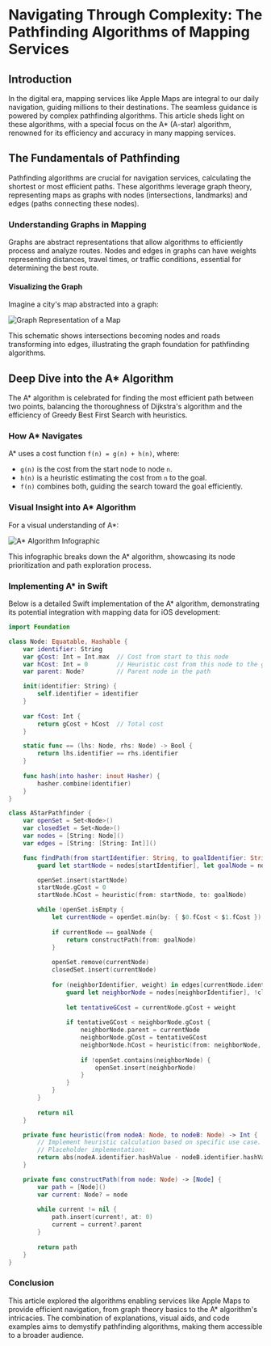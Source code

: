 # Navigating Through Complexity: The Pathfinding Algorithms of Mapping Services

## Introduction

In the digital era, mapping services like Apple Maps are integral to our daily navigation, guiding millions to their destinations. The seamless guidance is powered by complex pathfinding algorithms. This article sheds light on these algorithms, with a special focus on the A* (A-star) algorithm, renowned for its efficiency and accuracy in many mapping services.

## The Fundamentals of Pathfinding

Pathfinding algorithms are crucial for navigation services, calculating the shortest or most efficient paths. These algorithms leverage graph theory, representing maps as graphs with nodes (intersections, landmarks) and edges (paths connecting these nodes).

### Understanding Graphs in Mapping

Graphs are abstract representations that allow algorithms to efficiently process and analyze routes. Nodes and edges in graphs can have weights representing distances, travel times, or traffic conditions, essential for determining the best route.

#### Visualizing the Graph

Imagine a city's map abstracted into a graph:

![Graph Representation of a Map](https://imgur.com/yWWh9o0)

This schematic shows intersections becoming nodes and roads transforming into edges, illustrating the graph foundation for pathfinding algorithms.

## Deep Dive into the A* Algorithm

The A* algorithm is celebrated for finding the most efficient path between two points, balancing the thoroughness of Dijkstra's algorithm and the efficiency of Greedy Best First Search with heuristics.

### How A* Navigates

A* uses a cost function `f(n) = g(n) + h(n)`, where:

- `g(n)` is the cost from the start node to node `n`.
- `h(n)` is a heuristic estimating the cost from `n` to the goal.
- `f(n)` combines both, guiding the search toward the goal efficiently.

### Visual Insight into A* Algorithm

For a visual understanding of A*:

![A* Algorithm Infographic]([https://imgur.com/OjIviOi)

This infographic breaks down the A* algorithm, showcasing its node prioritization and path exploration process.

### Implementing A* in Swift

Below is a detailed Swift implementation of the A* algorithm, demonstrating its potential integration with mapping data for iOS development:

```swift
import Foundation

class Node: Equatable, Hashable {
    var identifier: String
    var gCost: Int = Int.max  // Cost from start to this node
    var hCost: Int = 0        // Heuristic cost from this node to the goal
    var parent: Node?         // Parent node in the path

    init(identifier: String) {
        self.identifier = identifier
    }
    
    var fCost: Int {
        return gCost + hCost  // Total cost
    }

    static func == (lhs: Node, rhs: Node) -> Bool {
        return lhs.identifier == rhs.identifier
    }
    
    func hash(into hasher: inout Hasher) {
        hasher.combine(identifier)
    }
}

class AStarPathfinder {
    var openSet = Set<Node>()
    var closedSet = Set<Node>()
    var nodes = [String: Node]()
    var edges = [String: [String: Int]]()

    func findPath(from startIdentifier: String, to goalIdentifier: String) -> [Node]? {
        guard let startNode = nodes[startIdentifier], let goalNode = nodes[goalIdentifier] else { return nil }

        openSet.insert(startNode)
        startNode.gCost = 0
        startNode.hCost = heuristic(from: startNode, to: goalNode)

        while !openSet.isEmpty {
            let currentNode = openSet.min(by: { $0.fCost < $1.fCost })!
            
            if currentNode == goalNode {
                return constructPath(from: goalNode)
            }
            
            openSet.remove(currentNode)
            closedSet.insert(currentNode)
            
            for (neighborIdentifier, weight) in edges[currentNode.identifier] ?? [:] {
                guard let neighborNode = nodes[neighborIdentifier], !closedSet.contains(neighborNode) else { continue }
                
                let tentativeGCost = currentNode.gCost + weight
                
                if tentativeGCost < neighborNode.gCost {
                    neighborNode.parent = currentNode
                    neighborNode.gCost = tentativeGCost
                    neighborNode.hCost = heuristic(from: neighborNode, to: goalNode)
                    
                    if !openSet.contains(neighborNode) {
                        openSet.insert(neighborNode)
                    }
                }
            }
        }
        
        return nil
    }

    private func heuristic(from nodeA: Node, to nodeB: Node) -> Int {
        // Implement heuristic calculation based on specific use case.
        // Placeholder implementation:
        return abs(nodeA.identifier.hashValue - nodeB.identifier.hashValue)
    }

    private func constructPath(from node: Node) -> [Node] {
        var path = [Node]()
        var current: Node? = node
        
        while current != nil {
            path.insert(current!, at: 0)
            current = current?.parent
        }
        
        return path
    }
}
```

### Conclusion

This article explored the algorithms enabling services like Apple Maps to provide efficient navigation, from graph theory basics to the A* algorithm's intricacies. The combination of explanations, visual aids, and code examples aims to demystify pathfinding algorithms, making them accessible to a broader audience.
